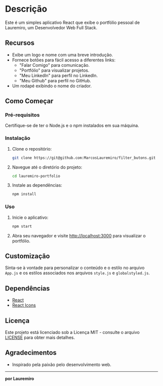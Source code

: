# Descrição

Este é um simples aplicativo React que exibe o portfólio pessoal de Lauremiro, um Desenvolvedor Web Full Stack.

## Recursos

- Exibe um logo e nome com uma breve introdução.
- Fornece botões para fácil acesso a diferentes links:
  - "Falar Comigo" para comunicação.
  - "Portfólio" para visualizar projetos.
  - "Meu LinkedIn" para perfil no LinkedIn.
  - "Meu Github" para perfil no GitHub.
- Um rodapé exibindo o nome do criador.

## Como Começar

### Pré-requisitos

Certifique-se de ter o Node.js e o npm instalados em sua máquina.

### Instalação

1. Clone o repositório:

   ```bash
   git clone https://git@github.com:MarcosLauremiro/filter_butons.git
   ```

2. Navegue até o diretório do projeto:

   ```bash
   cd lauremiro-portfolio
   ```

3. Instale as dependências:

   ```bash
   npm install
   ```

### Uso

1. Inicie o aplicativo:

   ```bash
   npm start
   ```

2. Abra seu navegador e visite [http://localhost:3000](http://localhost:3000) para visualizar o portfólio.

## Customização

Sinta-se à vontade para personalizar o conteúdo e o estilo no arquivo `App.js` e os estilos associados nos arquivos `style.js` e `globalstyled.js`.

## Dependências

- [React](https://reactjs.org/)
- [React Icons](https://react-icons.github.io/react-icons/)

## Licença

Este projeto está licenciado sob a Licença MIT - consulte o arquivo [LICENSE](LICENSE) para obter mais detalhes.

## Agradecimentos

- Inspirado pela paixão pelo desenvolvimento web.

---

**por Lauremiro**
